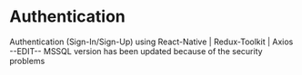 # Authentication
 Authentication (Sign-In/Sign-Up) using React-Native | Redux-Toolkit | Axios
 --EDIT--
 MSSQL version has been updated because of the security problems
